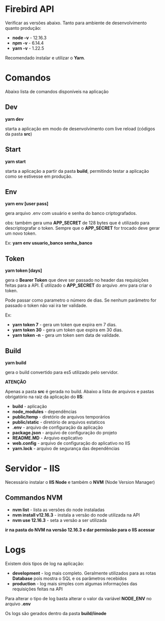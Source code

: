 # Firebird API

Verificar as versões abaixo. Tanto para ambiente de desenvolvimento quanto produção:

-   **node -v** - 12.16.3
-   **npm -v** - 6.14.4
-   **yarn -v** - 1.22.5

Recomendado instalar e utilizar o **Yarn**.

# Comandos

Abaixo lista de comandos disponíveis na aplicação

## Dev

**yarn dev**

starta a aplicação em modo de desenvolvimento com live reload (códigos da pasta **src**)

## Start

**yarn start**

starta a aplicação a partir da pasta **build**, permitindo testar a aplicação como se estivesse em produção.

## Env

**yarn env [user pass]**

gera arquivo .env com usuário e senha do banco criptografados.

obs: também gera uma **APP_SECRET** de 128 bytes que é utilizado para descriptografar o token. Sempre que o **APP_SECRET** for trocado deve gerar um novo token.

Ex: **yarn env usuario_banco senha_banco**

## Token

**yarn token [days]**

gera o **Bearer Token** que deve ser passado no header das requisições feitas para a API. É utilizado o **APP_SECRET** do arquivo .env para criar o token.

Pode passar como parametro o número de dias. Se nenhum parâmetro for passado o token não vai ira ter validade.

Ex:
-    **yarn token 7** - gera um token que expira em 7 dias.
-    **yarn token 30** - gera um token que expira em 30 dias.
-    **yarn token -n** - gera um token sem data de validade.

## Build

**yarn build**

gera o build convertido para es5 utilizado pelo servidor.

**ATENÇÃO**

Apenas a pasta **src** é gerada no build. Abaixo a lista de arquivos e pastas obrigatório na raiz da aplicação do **IIS**:

-    **build** - aplicação
-    **node_modules** - dependências
-    **public/temp** - diretório de arquivos temporários
-    **public/static** - diretório de arquivos estaticos
-    **.env** - arquivo de configuração da aplicação
-    **package.json** - arquivo de configuração do projeto
-    **README.MD** - Arquivo explicativo
-    **web.config** - arquivo de configuração do aplicativo no IIS
-    **yarn.lock** - arquivo de segurança das dependências

# Servidor - IIS

Necessário instalar o **IIS Node** e também o **NVM** (Node Version Manager)

## Commandos NVM

-   **nvm list** - lista as versões do node instaladas
-   **nvm install v12.16.3** - instala a versão do node utilizada na API
-   **nvm use 12.16.3** - seta a versão a ser utilizada

**ir na pasta do NVM na versão 12.16.3 e dar permissão para o IIS acessar**

# Logs

Existem dois tipos de log na aplicação:
-    **development** - log mais completo. Geralmente utilizados para as rotas **Database** pois mostra o SQL e os parâmetros recebidos
-    **production** - log mais simples com algumas informações das requisições feitas na API

Para alterar o tipo de log basta alterar o valor da variável **NODE_ENV** no arquivo **.env**

Os logs são gerados dentro da pasta **build/iinode**
